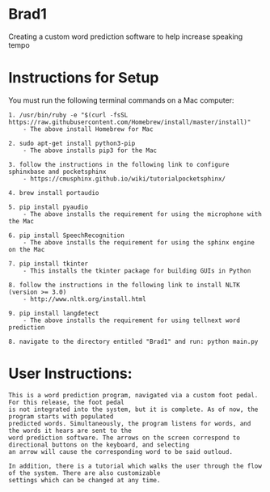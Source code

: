 # Brad1
Creating a custom word prediction software to help increase speaking tempo

# Instructions for Setup

You must run the following terminal commands on a Mac computer:

	1. /usr/bin/ruby -e "$(curl -fsSL https://raw.githubusercontent.com/Homebrew/install/master/install)"
		- The above install Homebrew for Mac

	2. sudo apt-get install python3-pip
		- The above installs pip3 for the Mac

	3. follow the instructions in the following link to configure sphinxbase and pocketsphinx
		- https://cmusphinx.github.io/wiki/tutorialpocketsphinx/

	4. brew install portaudio

	5. pip install pyaudio
		- The above installs the requirement for using the microphone with the Mac

	6. pip install SpeechRecognition
		- The above installs the requirement for using the sphinx engine on the Mac

	7. pip install tkinter
		- This installs the tkinter package for building GUIs in Python
		
	8. follow the instructions in the following link to install NLTK (version >= 3.0)
		- http://www.nltk.org/install.html
	
	9. pip install langdetect
		- The above installs the requirement for using tellnext word prediction
			
	8. navigate to the directory entitled "Brad1" and run: python main.py

# User Instructions:

	This is a word prediction program, navigated via a custom foot pedal. For this release, the foot pedal
	is not integrated into the system, but it is complete. As of now, the program starts with populated
	predicted words. Simultaneously, the program listens for words, and the words it hears are sent to the
	word prediction software. The arrows on the screen correspond to directional buttons on the keyboard, and selecting
	an arrow will cause the corresponding word to be said outloud. 
	
	In addition, there is a tutorial which walks the user through the flow of the system. There are also customizable 
	settings which can be changed at any time. 




